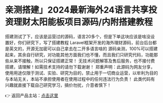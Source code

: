 # 亲测搭建」2024最新海外24语言共享投资理财太阳能板项目源码/内附搭建教程

搭建测试了下，应该是运营过的源码，语言20多个，但是下单这块应该是啥没设置好，你们研究下，写了搭建教程  Laravel框架开发的海外理财源码，前台后台都是英文的，开源无加密可以自己拿去在二开多语言啥的  源码亲测，100%可以搭建起来，其余自行研究，对功能其他方面我们也不懂，而且我们只研究代码，功能那些从来不接触，所以只保证搭建正常！  无技术问题解答及售后服务，也不接付费搭建，请理解！如需技术支持的请勿下载谢谢！  郑重声明：此源码为网友分享，使用用途仅限于测试、实验、研究为目的，禁止用于一切商业运营，以牟利为目的与本站无关，本站不承担使用者在使用过程中的任何违法行为负责！  此类代码有兴趣就直接下载自己研究学习，搞价勿扰，介意者慎下！

👉 返回产品主站：[点击这里](https://jkjj8899.github.io/product-site/)